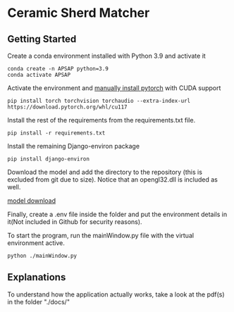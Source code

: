 # Ceramic Sherd Matcher

## Getting Started

 
Create a conda environment installed with Python 3.9 and activate it
```
conda create -n APSAP python=3.9
conda activate APSAP
```

Activate the environment and [manually install pytorch](https://pytorch.org/get-started/locally/#windows-verification) with CUDA support

```
pip install torch torchvision torchaudio --extra-index-url https://download.pytorch.org/whl/cu117
```

Install the rest of the requirements from the requirements.txt file.

```
pip install -r requirements.txt
```

Install the remaining Django-environ package

```
pip install django-environ
```

Download the model and add the directory to the repository (this is excluded from git due to size). Notice that an opengl32.dll is included as well.

[model download](https://hkuhk-my.sharepoint.com/:f:/g/personal/ggetzie_hku_hk/EjFo29VjsmJHvQLH1pAD6kwBQaOKFCcut0XJSjTSBv6IAA?e=M5Ul8h)


Finally, create a .env file inside the folder and put the environment details in it(Not included in Github for security reasons).

To start the program, run the mainWindow.py file with the virtual environment active.

```
python ./mainWindow.py
```

## Explanations

To understand how the application actually works, take a look at the pdf(s) in the folder "./docs/"